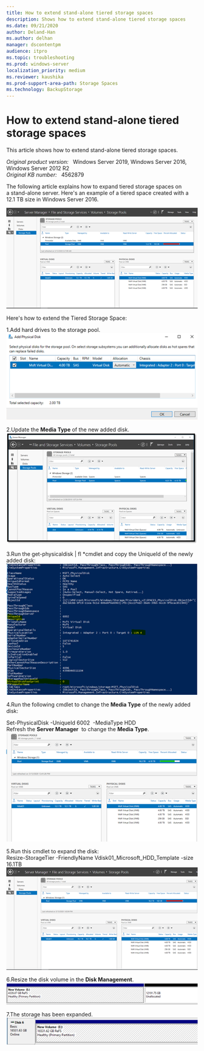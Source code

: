 ```yaml
---
title: How to extend stand-alone tiered storage spaces
description: Shows how to extend stand-alone tiered storage spaces
ms.date: 09/21/2020
author: Deland-Han
ms.author: delhan 
manager: dscontentpm
audience: itpro
ms.topic: troubleshooting
ms.prod: windows-server
localization_priority: medium
ms.reviewer: kaushika
ms.prod-support-area-path: Storage Spaces
ms.technology: BackupStorage
---
```

# How to extend stand-alone tiered storage spaces

This article shows how to extend stand-alone tiered storage spaces.

_Original product version:_ &nbsp; Windows Server 2019, Windows Server 2016, Windows Server 2012 R2  
_Original KB number:_ &nbsp; 4562879

The following article explains how to expand tiered storage spaces on a stand-alone server. Here's an example of a tiered space created with a 12.1 TB size in Windows Server 2016.  

 ![storage pool.png](./media/extend-stand-alone-tiered-storage-spaces/storage-pools.png)

 Here's how to extend the Tiered Storage Space:  

 1.Add hard drives to the storage pool.  
 ![add hard drives.png](./media/extend-stand-alone-tiered-storage-spaces/add-hard-drives.png)  

 2.Update the **Media Type** of the new added disk.  
 ![media type.png](./media/extend-stand-alone-tiered-storage-spaces/media-type.png)  

 3.Run the get-physicaldisk | fl *cmdlet and copy the UniqueId of the newly added disk:  
 ![get physicaldisk](./media/extend-stand-alone-tiered-storage-spaces/get-physicaldisk.png)

 4.Run the following cmdlet to change the **Media Type** of the newly added disk:

  Set-PhysicalDisk -UniqueId 6002  -MediaType HDD  
  Refresh the **Server Manager**  to change the **Media Type**.  
 ![change media type.png](./media/extend-stand-alone-tiered-storage-spaces/change-media-type.png)

 5.Run this cmdlet to expand the disk:  
  Resize-StorageTier -FriendlyName Vdisk01_Microsoft_HDD_Template -size 16.1TB
 ![expand disk.png](./media/extend-stand-alone-tiered-storage-spaces/expand-disk.png)

 6.Resize the disk volume in the **Disk Management**.
 ![resize disk volume.png](./media/extend-stand-alone-tiered-storage-spaces/resize-disk-volume.png)  

 7.The storage has been expanded.
 ![storage expanded.png](./media/extend-stand-alone-tiered-storage-spaces/storage-expanded.png)  